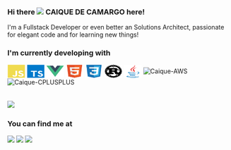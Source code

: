 ### Hi there <img src="https://media.giphy.com/media/hvRJCLFzcasrR4ia7z/giphy.gif" width="25px"> CAIQUE DE CAMARGO here!

I'm a Fullstack Developer or even better an Solutions Architect, passionate for elegant code and for learning new things!

### I'm currently developing with

<div style="display: inline_block">
  <img align="center" alt="Caique-Js" height="30" width="40" src="https://raw.githubusercontent.com/devicons/devicon/master/icons/javascript/javascript-plain.svg">
  <img align="center" alt="Caique-Ts" height="30" width="40" src="https://raw.githubusercontent.com/devicons/devicon/master/icons/typescript/typescript-plain.svg">
  <img align="center" alt="Caique-Vue" height="30" width="40" src="https://raw.githubusercontent.com/devicons/devicon/master/icons/vuejs/vuejs-original.svg">
  <img align="center" alt="Caique-HTML" height="30" width="40" src="https://raw.githubusercontent.com/devicons/devicon/master/icons/html5/html5-original.svg">
  <img align="center" alt="Caique-CSS" height="30" width="40" src="https://raw.githubusercontent.com/devicons/devicon/master/icons/css3/css3-original.svg">
  <img align="center" alt="Caique-Rust" height="30" width="40" src="https://raw.githubusercontent.com/devicons/devicon/master/icons/rust/rust-original.svg">
  <img align="center" alt="Caique-Java" height="30" width="40" src="https://raw.githubusercontent.com/devicons/devicon/master/icons/java/java-original.svg">
  <img align="center" alt="Caique-AWS" height="30" width="40" src="https://cdn.jsdelivr.net/gh/devicons/devicon/icons/amazonwebservices/amazonwebservices-plain-wordmark.svg" />
  <img align="center" alt="Caique-CPLUSPLUS" height="30" width="40" src="https://cdn.jsdelivr.net/gh/devicons/devicon/icons/cplusplus/cplusplus-original.svg" />
  <br>
  <br>
  <br>
</div>

<!-- <img height="180em" src="https://github-readme-stats.vercel.app/api?username=caiquecamargo&show_icons=true&theme=dracula&include_all_commits=true&count_private=true"/> -->
<img height="180em" src="https://github-readme-stats.vercel.app/api/top-langs/?username=caiquecamargo&layout=compact&langs_count=7&theme=dracula"/>

### You can find me at

<a href = "mailto:caique.de.camargo@hotmail.com"><img src="https://img.shields.io/badge/-Mail-%23333?style=for-the-badge&logo=gmail&logoColor=white" target="_blank"></a>
<a href="https://www.linkedin.com/in/caique-de-camargo-40206756" target="_blank"><img src="https://img.shields.io/badge/-LinkedIn-%230077B5?style=for-the-badge&logo=linkedin&logoColor=white" target="_blank"></a>
<a href = "https://www.behance.net/caiquecamargo"><img src="https://img.shields.io/badge/-Behance-blue?style=for-the-badge&logo=behance&logoColor=white" target="_blank"></a>
